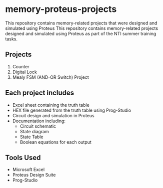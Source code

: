 # memory-proteus-projects
This repository contains memory-related projects that were designed and simulated using Proteus This repository contains memory-related projects designed and simulated using Proteus as part of the NTI summer training tasks. 

## Projects
1. Counter
2. Digital Lock
3. Mealy FSM (AND-OR Switch) Project

## Each project includes
- Excel sheet containing the truth table
- HEX file generated from the truth table using Prog-Studio
- Circuit design and simulation in Proteus
- Documentation including:
  - Circuit schematic
  - State diagram
  - State Table
  - Boolean equations for each output

## Tools Used
- Microsoft Excel
- Proteus Design Suite
- Prog-Studio
